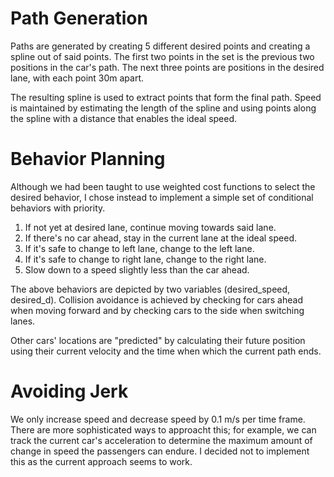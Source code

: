 # Path Generation

Paths are generated by creating 5 different desired points and creating a spline out of said points. The first two points in the set is the previous two positions in the car's path. The next three points are positions in the desired lane, with each point 30m apart.

The resulting spline is used to extract points that form the final path. Speed is maintained by estimating the length of the spline and using points along the spline with a distance that enables the ideal speed.

# Behavior Planning

Although we had been taught to use weighted cost functions to select the desired behavior, I chose instead to implement a simple set of conditional behaviors with priority. 

1. If not yet at desired lane, continue moving towards said lane.
2. If there's no car ahead, stay in the current lane at the ideal speed.
3. If it's safe to change to left lane, change to the left lane.
4. If it's safe to change to right lane, change to the right lane.
5. Slow down to a speed slightly less than the car ahead.

The above behaviors are depicted by two variables (desired_speed, desired_d). Collision avoidance is achieved by checking for cars ahead when moving forward and by checking cars to the side when switching lanes. 

Other cars' locations are "predicted" by calculating their future position using their current velocity and the time when which the current path ends.

# Avoiding Jerk

We only increase speed and decrease speed by 0.1 m/s per time frame. There are more sophisticated ways to approacht this; for example, we can track the current car's acceleration to determine the maximum amount of change in speed the passengers can endure. I decided not to implement this as the current approach seems to work.